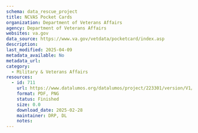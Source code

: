 ```yaml
---
schema: data_rescue_project 
title: NCVAS Pocket Cards
organization: Department of Veterans Affairs
agency: Department of Veterans Affairs
websites: va.gov
data_source: https://www.va.gov/vetdata/pocketcard/index.asp
description: 
last_modified: 2025-04-09
metadata_available: No
metadata_url: 
category:
  - Military & Veterans Affairs 
resources:
  - id: 711
    url: https://www.datalumos.org/datalumos/project/223301/version/V1/view
    format: PDF, PNG
    status: Finished
    size: 0.0
    download_date: 2025-02-28
    maintainer: DRP, DL
    notes: 
---
```

